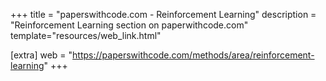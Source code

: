 +++
title = "paperswithcode.com - Reinforcement Learning"
description = "Reinforcement Learning section on paperwithcode.com"
template="resources/web_link.html"

[extra]
web = "https://paperswithcode.com/methods/area/reinforcement-learning"
+++